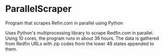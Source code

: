 # ParallelScraper
Program that scrapes Refin.com in parallel using Python

Uses Python's multiprocessing library to scrape Redfin.com in parallel. Using 10 cores, the program runs in about 36 hours. 
The data is gathered from Redfin URLs with zip codes from the lower 48 states appended to them. 
